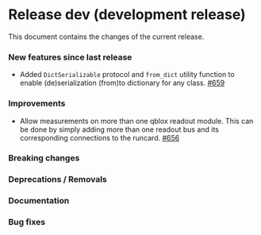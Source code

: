 # Release dev (development release)

This document contains the changes of the current release.

### New features since last release

- Added `DictSerializable` protocol and `from_dict` utility function to enable (de)serialization (from)to dictionary for any class.
  [#659](https://github.com/qilimanjaro-tech/qililab/pull/659)

### Improvements

- Allow measurements on more than one qblox readout module. This can be done by simply adding more than one readout bus and its corresponding
  connections to the runcard.
  [#656](https://github.com/qilimanjaro-tech/qililab/pull/656)

### Breaking changes

### Deprecations / Removals

### Documentation

### Bug fixes
